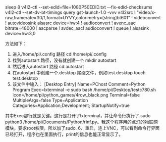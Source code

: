 sleep 8
v4l2-ctl --set-edid=file=1080P50EDID.txt --fix-edid-checksums
v4l2-ctl --set-dv-bt-timings query
gst-launch-1.0 -vvv v4l2src ! "video/x-raw,framerate=30/1,format=UYVY,colorimetry=(string)bt601" ! videoconvert ! autovideosink alsasrc device=hw:4 ! audioconvert ! avenc_aac bitrate=48000 ! aacparse ! avdec_aac! audioconvert ! queue ! alsasink device=hw:3,0


方法如下：
1. 进入/home/pi/.config 路径
cd /home/pi/.config
2. 找到autostart 路径，没有就创建一个
mkdir autostart
3. 然后进入autostart 路径
cd autostart
4. 在autostart 中创建一个.desktop 尾缀文件，例如test.desktop
touch test.desktop
5. 该文件中输入：
 [Desktop Entry]
 Name=PChost
 Comment=Python Program
 Exec=lxterminal -e sudo bash /home/pi/Desktop/testc780.sh
 Icon=/home/pi/python_games/4row_black.png
 Terminal=false
 MultipleArgs=false
 Type=Application
 Categories=Application;Development;
 StartupNotify=true

其中Exec那行就是关键。这行是打开了lxterminal，并让命令行执行了 sudo python3 /home/pi/Documents/Python/rinf.py。我这个程序用的点灯的物联网模块，要求root权限，所以加了sudo.
6、重启，连上VNC，可以看到命令行界面已经打开，程序也在里面执行，print的信息也能正常显示了。
